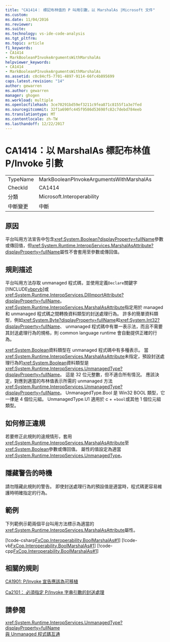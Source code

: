 ```yaml
---
title: "CA1414： 標記布林值的 P 叫用引數，以 MarshalAs |Microsoft 文件"
ms.custom: 
ms.date: 11/04/2016
ms.reviewer: 
ms.suite: 
ms.technology: vs-ide-code-analysis
ms.tgt_pltfrm: 
ms.topic: article
f1_keywords:
- CA1414
- MarkBooleanPInvokeArgumentsWithMarshalAs
helpviewer_keywords:
- CA1414
- MarkBooleanPInvokeArgumentsWithMarshalAs
ms.assetid: c0c84cf5-7701-4897-9114-66fc4b895699
caps.latest.revision: "14"
author: gewarren
ms.author: gewarren
manager: ghogen
ms.workload: multiple
ms.openlocfilehash: 3ce70291bd59ef3211c9fea871c8155f1a3e7fed
ms.sourcegitcommit: 32f1a690fc445f9586d53698fc82c7debd784eeb
ms.translationtype: MT
ms.contentlocale: zh-TW
ms.lasthandoff: 12/22/2017
---
```

# <a name="ca1414-mark-boolean-pinvoke-arguments-with-marshalas"></a>CA1414：以 MarshalAs 標記布林值 P/Invoke 引數
|||  
|-|-|  
|TypeName|MarkBooleanPInvokeArgumentsWithMarshalAs|  
|CheckId|CA1414|  
|分類|Microsoft.Interoperability|  
|中斷變更|中斷|  
  
## <a name="cause"></a>原因  
 平台叫用方法宣告中包含<xref:System.Boolean?displayProperty=fullName>參數或傳回值，但<xref:System.Runtime.InteropServices.MarshalAsAttribute?displayProperty=fullName>屬性不會套用至參數或傳回值。  
  
## <a name="rule-description"></a>規則描述  
 平台叫用方法存取 unmanaged 程式碼，並使用定義`Declare`關鍵字[!INCLUDE[vbprvb](../code-quality/includes/vbprvb_md.md)]或<xref:System.Runtime.InteropServices.DllImportAttribute?displayProperty=fullName>。 <xref:System.Runtime.InteropServices.MarshalAsAttribute>指定用於 managed 和 unmanaged 程式碼之間轉換資料類型的封送處理行為。 許多的簡單資料類型，例如<xref:System.Byte?displayProperty=fullName>和<xref:System.Int32?displayProperty=fullName>、 unmanaged 程式碼中有單一表示法，而且不需要其封送處理行為的規格，則 common language runtime 會自動提供正確的行為。  
  
 <xref:System.Boolean>資料類型在 unmanaged 程式碼中有多種表示。 當<xref:System.Runtime.InteropServices.MarshalAsAttribute>未指定，預設封送處理行為的<xref:System.Boolean>資料類型是<xref:System.Runtime.InteropServices.UnmanagedType?displayProperty=fullName>。 這是 32 位元整數，但不適合所有情況。 應該決定，對應到適當的布林值表示所需的 unmanaged 方法<xref:System.Runtime.InteropServices.UnmanagedType?displayProperty=fullName>。 UnmanagedType.Bool 是 Win32 BOOL 類型，它一律是 4 個位元組。 UnmanagedType.U1 適用於 c + +`bool`或其他 1 個位元組類型。  
  
## <a name="how-to-fix-violations"></a>如何修正違規  
 若要修正此規則的違規情形，套用<xref:System.Runtime.InteropServices.MarshalAsAttribute>至<xref:System.Boolean>參數或傳回值。 屬性的值設定為適當<xref:System.Runtime.InteropServices.UnmanagedType>。  
  
## <a name="when-to-suppress-warnings"></a>隱藏警告的時機  
 請勿隱藏此規則的警告。 即使封送處理行為的預設值是適當時，程式碼更容易維護時明確指定的行為。  
  
## <a name="example"></a>範例  
 下列範例示範兩個平台叫用方法標示為適當的<xref:System.Runtime.InteropServices.MarshalAsAttribute>屬性。  
  
 [!code-csharp[FxCop.Interoperability.BoolMarshalAs#1](../code-quality/codesnippet/CSharp/ca1414-mark-boolean-p-invoke-arguments-with-marshalas_1.cs)]
 [!code-vb[FxCop.Interoperability.BoolMarshalAs#1](../code-quality/codesnippet/VisualBasic/ca1414-mark-boolean-p-invoke-arguments-with-marshalas_1.vb)]
 [!code-cpp[FxCop.Interoperability.BoolMarshalAs#1](../code-quality/codesnippet/CPP/ca1414-mark-boolean-p-invoke-arguments-with-marshalas_1.cpp)]  
  
## <a name="related-rules"></a>相關的規則  
 [CA1901: P/Invoke 宣告應該為可移植](../code-quality/ca1901-p-invoke-declarations-should-be-portable.md)  
  
 [Ca2101： 必須指定 P/Invoke 字串引數的封送處理](../code-quality/ca2101-specify-marshaling-for-p-invoke-string-arguments.md)  
  
## <a name="see-also"></a>請參閱  
 <xref:System.Runtime.InteropServices.UnmanagedType?displayProperty=fullName>   
 [與 Unmanaged 程式碼互通](/dotnet/framework/interop/index)
